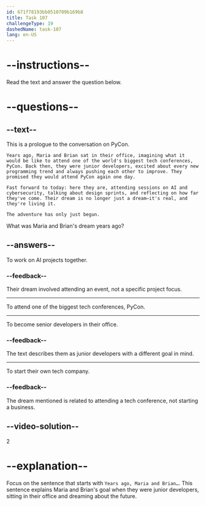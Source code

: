 ```yaml
---
id: 671f78193bb0510709b169b8
title: Task 107
challengeType: 19
dashedName: task-107
lang: en-US
---
```


<!-- READING -->

# --instructions--

Read the text and answer the question below.

# --questions--

## --text--

This is a prologue to the conversation on PyCon.

`Years ago, Maria and Brian sat in their office, imagining what it would be like to attend one of the world's biggest tech conferences, PyCon. Back then, they were junior developers, excited about every new programming trend and always pushing each other to improve. They promised they would attend PyCon again one day.`

`Fast forward to today: here they are, attending sessions on AI and cybersecurity, talking about design sprints, and reflecting on how far they've come. Their dream is no longer just a dream—it's real, and they're living it.`

`The adventure has only just begun.`

What was Maria and Brian's dream years ago?

## --answers--

To work on AI projects together.

### --feedback--

Their dream involved attending an event, not a specific project focus.

---

To attend one of the biggest tech conferences, PyCon.

---

To become senior developers in their office.

### --feedback--

The text describes them as junior developers with a different goal in mind.

---

To start their own tech company.

### --feedback--

The dream mentioned is related to attending a tech conference, not starting a business.

## --video-solution--

2

# --explanation--

Focus on the sentence that starts with `Years ago, Maria and Brian…`. This sentence explains Maria and Brian's goal when they were junior developers, sitting in their office and dreaming about the future.
